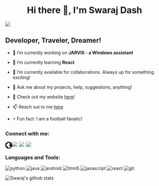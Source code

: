 <h1 align="center">Hi there 👋, I'm Swaraj Dash</h1>

![](https://komarev.com/ghpvc/?username=iamspd2&color=brightgreen)

## Developer, Traveler, Dreamer!
- 🔭 I’m currently working on **JARVIS - a Windows assistant**

- 🌱 I’m currently learning **React** 

- 👯 I’m currently available for collaborations. Always up for something exciting!

- 💬 Ask me about my projects, help, suggestions, anything!

- 📌 Check out my website <a href = "http://iamspd2.github.io/">here</a>!

- 📫 Reach out to me <a href="mailto: swarajdash40@gmail.com">here</a>

- ⚡ Fun fact: I am a football fanatic!

### Connect with me:

[<img align="left" width="22px" src="https://raw.githubusercontent.com/iconic/open-iconic/master/svg/globe.svg" />][website]
[<img align="left" width="22px" src="https://cdn.jsdelivr.net/npm/simple-icons@v3/icons/twitter.svg" />][twitter]
[<img align="left" width="22px" src="https://cdn.jsdelivr.net/npm/simple-icons@v3/icons/linkedin.svg" />][linkedin]
[<img align="left" width="22px" src="https://cdn.jsdelivr.net/npm/simple-icons@v3/icons/instagram.svg" />][instagram]

<br />

### Languages and Tools:

<p align="left">
  <img src="https://image.flaticon.com/icons/png/512/180/180867.png" alt="python" width="40" height="40"/>
  <img src="https://image.flaticon.com/icons/png/512/226/226777.png" alt="java" width="40" height="40"/>
  <img src="https://image.flaticon.com/icons/png/512/882/882710.png" alt="android" width="40" height="40"/>
  <img src="https://image.flaticon.com/icons/png/512/888/888859.png" alt="html5" width="40" height="40"/>
  <img src="https://image.flaticon.com/icons/png/512/136/136530.png" alt="javascript" width="40" height="40"/>
  <img src="https://image.flaticon.com/icons/png/512/1183/1183621.png" alt="react" width="40" height="40"/>
  <img src="https://image.flaticon.com/icons/png/512/2111/2111288.png" alt="git" width="40" height="40"/>
</p> 

![Swaraj's github stats](https://github-readme-stats.vercel.app/api?username=iamspd2&show_icons=true&theme=yeblu)

[website]: https://iamspd2.github.io/
[twitter]: https://twitter.com/swalaxh
[instagram]: https://instagram.com/swaraj2
[linkedin]: https://www.linkedin.com/in/theswaraj

